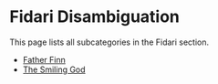 # Fidari Disambiguation

This page lists all subcategories in the Fidari section.

- [Father Finn](father_finn/index.md)
- [The Smiling God](the_smiling_god/index.md)
